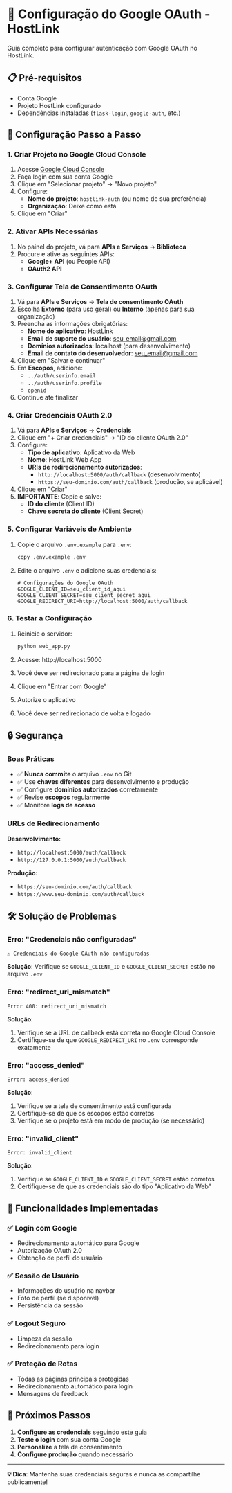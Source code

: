 # 🔐 Configuração do Google OAuth - HostLink

Guia completo para configurar autenticação com Google OAuth no HostLink.

## 📋 Pré-requisitos

- Conta Google
- Projeto HostLink configurado
- Dependências instaladas (`flask-login`, `google-auth`, etc.)

## 🚀 Configuração Passo a Passo

### 1. Criar Projeto no Google Cloud Console

1. Acesse [Google Cloud Console](https://console.cloud.google.com/)
2. Faça login com sua conta Google
3. Clique em "Selecionar projeto" → "Novo projeto"
4. Configure:
   - **Nome do projeto**: `hostlink-auth` (ou nome de sua preferência)
   - **Organização**: Deixe como está
5. Clique em "Criar"

### 2. Ativar APIs Necessárias

1. No painel do projeto, vá para **APIs e Serviços** → **Biblioteca**
2. Procure e ative as seguintes APIs:
   - **Google+ API** (ou People API)
   - **OAuth2 API**

### 3. Configurar Tela de Consentimento OAuth

1. Vá para **APIs e Serviços** → **Tela de consentimento OAuth**
2. Escolha **Externo** (para uso geral) ou **Interno** (apenas para sua organização)
3. Preencha as informações obrigatórias:
   - **Nome do aplicativo**: HostLink
   - **Email de suporte do usuário**: seu_email@gmail.com
   - **Domínios autorizados**: localhost (para desenvolvimento)
   - **Email de contato do desenvolvedor**: seu_email@gmail.com
4. Clique em "Salvar e continuar"
5. Em **Escopos**, adicione:
   - `../auth/userinfo.email`
   - `../auth/userinfo.profile`
   - `openid`
6. Continue até finalizar

### 4. Criar Credenciais OAuth 2.0

1. Vá para **APIs e Serviços** → **Credenciais**
2. Clique em "+ Criar credenciais" → "ID do cliente OAuth 2.0"
3. Configure:
   - **Tipo de aplicativo**: Aplicativo da Web
   - **Nome**: HostLink Web App
   - **URIs de redirecionamento autorizados**:
     - `http://localhost:5000/auth/callback` (desenvolvimento)
     - `https://seu-dominio.com/auth/callback` (produção, se aplicável)
4. Clique em "Criar"
5. **IMPORTANTE**: Copie e salve:
   - **ID do cliente** (Client ID)
   - **Chave secreta do cliente** (Client Secret)

### 5. Configurar Variáveis de Ambiente

1. Copie o arquivo `.env.example` para `.env`:
   ```bash
   copy .env.example .env
   ```

2. Edite o arquivo `.env` e adicione suas credenciais:
   ```env
   # Configurações do Google OAuth
   GOOGLE_CLIENT_ID=seu_client_id_aqui
   GOOGLE_CLIENT_SECRET=seu_client_secret_aqui
   GOOGLE_REDIRECT_URI=http://localhost:5000/auth/callback
   ```

### 6. Testar a Configuração

1. Reinicie o servidor:
   ```bash
   python web_app.py
   ```

2. Acesse: http://localhost:5000
3. Você deve ser redirecionado para a página de login
4. Clique em "Entrar com Google"
5. Autorize o aplicativo
6. Você deve ser redirecionado de volta e logado

## 🔒 Segurança

### Boas Práticas

- ✅ **Nunca commite** o arquivo `.env` no Git
- ✅ Use **chaves diferentes** para desenvolvimento e produção
- ✅ Configure **domínios autorizados** corretamente
- ✅ Revise **escopos** regularmente
- ✅ Monitore **logs de acesso**

### URLs de Redirecionamento

**Desenvolvimento:**
- `http://localhost:5000/auth/callback`
- `http://127.0.0.1:5000/auth/callback`

**Produção:**
- `https://seu-dominio.com/auth/callback`
- `https://www.seu-dominio.com/auth/callback`

## 🛠️ Solução de Problemas

### Erro: "Credenciais não configuradas"
```
⚠️ Credenciais do Google OAuth não configuradas
```
**Solução**: Verifique se `GOOGLE_CLIENT_ID` e `GOOGLE_CLIENT_SECRET` estão no arquivo `.env`

### Erro: "redirect_uri_mismatch"
```
Error 400: redirect_uri_mismatch
```
**Solução**: 
1. Verifique se a URL de callback está correta no Google Cloud Console
2. Certifique-se de que `GOOGLE_REDIRECT_URI` no `.env` corresponde exatamente

### Erro: "access_denied"
```
Error: access_denied
```
**Solução**: 
1. Verifique se a tela de consentimento está configurada
2. Certifique-se de que os escopos estão corretos
3. Verifique se o projeto está em modo de produção (se necessário)

### Erro: "invalid_client"
```
Error: invalid_client
```
**Solução**: 
1. Verifique se `GOOGLE_CLIENT_ID` e `GOOGLE_CLIENT_SECRET` estão corretos
2. Certifique-se de que as credenciais são do tipo "Aplicativo da Web"

## 📱 Funcionalidades Implementadas

### ✅ Login com Google
- Redirecionamento automático para Google
- Autorização OAuth 2.0
- Obtenção de perfil do usuário

### ✅ Sessão de Usuário
- Informações do usuário na navbar
- Foto de perfil (se disponível)
- Persistência da sessão

### ✅ Logout Seguro
- Limpeza da sessão
- Redirecionamento para login

### ✅ Proteção de Rotas
- Todas as páginas principais protegidas
- Redirecionamento automático para login
- Mensagens de feedback

## 🎯 Próximos Passos

1. **Configure as credenciais** seguindo este guia
2. **Teste o login** com sua conta Google
3. **Personalize** a tela de consentimento
4. **Configure produção** quando necessário

---

**💡 Dica**: Mantenha suas credenciais seguras e nunca as compartilhe publicamente!